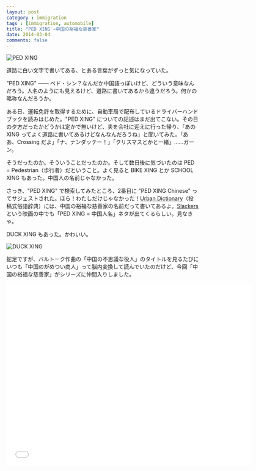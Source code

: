 ```yaml
---
layout: post
category : immigration
tags : [immigration, automobile]
title: "PED XING ~中国の裕福な慈善家"
date: 2014-03-04
comments: false
---
```


![PED XING](https://lh5.googleusercontent.com/-df1Z0amK3Ik/UxZ-uOFNsMI/AAAAAAAB70Y/pUYjaR4yFSI/w640-h426-no/346316905_21a9574a76_z.jpg)

道路に白い文字で書いてある、とある言葉がずっと気になっていた。 

"PED XING" ―― ペド・シン？なんだか中国語っぽいけど、どういう意味なんだろう。人名のようにも見えるけど、道路に書いてあるから違うだろう。何かの略称なんだろうか。 

ある日、運転免許を取得するために、自動車局で配布しているドライバーハンドブックを読みはじめた。"PED XING" についての記述はまだ出てこない。その日の夕方だったかどうかは定かで無いけど、夫を会社に迎えに行った帰り、「あの XING ってよく道路に書いてあるけどなんなんだろうね」と聞いてみた。「ああ、Crossing だよ」「ナ、ナンダッテー！」「クリスマスとかと一緒」……ガーン。

そうだったのか。そういうことだったのか。そして数日後に気づいたのは PED = Pedestrian（歩行者）だということ。よく見ると BIKE XING とか SCHOOL XING もあった。中国人の名前じゃなかった。 

さっき、"PED XING" で検索してみたところ、2番目に "PED XING Chinese" ってサジェストされた。ほら！わたしだけじゃなかった！[Urban Dictionary](http://www.urbandictionary.com/define.php?term=PED+XING&defid=4076438)（投稿式俗語辞典）には、中国の裕福な慈善家の名前だって書いてあるよ。[Slackers](http://www.imdb.com/title/tt0240900/) という映画の中でも「PED XING = 中国人名」ネタが出てくるらしい。見なきゃ。 

DUCK XING もあった。かわいい。 

![DUCK XING](https://lh5.googleusercontent.com/rlK9ULd5wW5fjERqiQcYMmgCzfCuT79JSMB-TPQmbNH8=w640-h480-no)

蛇足ですが、バルトーク作曲の「中国の不思議な役人」のタイトルを見るたびにいつも「中国のがめつい商人」って脳内変換して読んでいたのだけど、今回「中国の裕福な慈善家」がシリーズに仲間入りしました。 

<object width="640" height="480"><param name="movie" value="//www.youtube.com/v/GkbMiOtzrsY?hl=en_US&amp;version=3"></param><param name="allowFullScreen" value="true"></param><param name="allowscriptaccess" value="always"></param><embed src="//www.youtube.com/v/GkbMiOtzrsY?hl=en_US&amp;version=3" type="application/x-shockwave-flash" width="640" height="480" allowscriptaccess="always" allowfullscreen="true"></embed></object>